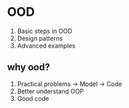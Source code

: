 # OOD
1. Basic steps in OOD
2. Design patterns
3. Advanced examples

## why ood?
1. Practical problems -> Model -> Code
2. Better understand OOP
3. Good code
